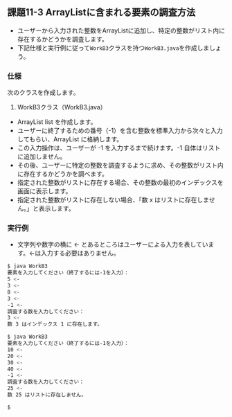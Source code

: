 ## 課題11-3 ArrayListに含まれる要素の調査方法

- ユーザーから入力された整数をArrayListに追加し、特定の整数がリスト内に存在するかどうかを調査します。
- 下記仕様と実行例に従って`WorkB3`クラスを持つ`WorkB3.java`を作成しましょう。

### 仕様

次のクラスを作成します。

1. WorkB3クラス（WorkB3.java）

- ArrayList<Integer> list を作成します。
- ユーザーに終了するための番号（-1）を含む整数を標準入力から次々と入力してもらい、ArrayList に格納します。
- この入力操作は、ユーザーが -1 を入力するまで続けます。-1 自体はリストに追加しません。
- その後、ユーザーに特定の整数を調査するように求め、その整数がリスト内に存在するかどうかを調べます。
- 指定された整数がリストに存在する場合、その整数の最初のインデックスを画面に表示します。
- 指定された整数がリストに存在しない場合、「数 x はリストに存在しません。」と表示します。

### 実行例

- 文字列や数字の横に <- とあるところはユーザーによる入力を表しています。<-は入力する必要はありません。

```sh
$ java WorkB3
要素を入力してください（終了するには-1を入力）：
5 <-
3 <-
8 <-
3 <-
-1 <-
調査する数を入力してください：
3 <-
数 3 はインデックス 1 に存在します。

$ java WorkB3
要素を入力してください（終了するには-1を入力）：
10 <-
20 <-
30 <-
40 <-
-1 <-
調査する数を入力してください：
25 <-
数 25 はリストに存在しません。

$
```